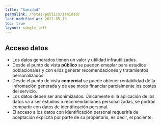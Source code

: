 ```yaml
---
title: "Sanidad"
permalink: /notas/publico/sanidad/
last_modified_at: 2021-05-13
toc: true
layout: single_left
---
```


## Acceso datos

- Los datos generados tienen un valor y utilidad infrautilizados.
- Desde el punto de vista **público** se pueden emeplar para estudios poblacionales y con ellos generar recomendaciones y tratamientos personalizados.
- Desde el punto de vista **comercial** se puede obtener rentabilidad de la infromación generada y de ese modo financiar parcialmente los costes del servicio.
- Los datos deben ser anonimizados. Únicamente si la aplicación de los datos va a ser estudios o recomendaciones personalizadas, se podrán compartir con datos de identificación personal.
- El acceso a los datos con identificación personal requeriría de aceptación explícita por parte de su propietario, es decir, el paciente.


